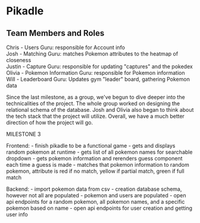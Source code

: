 # Pikadle

## Team Members and Roles

Chris - Users Guru: responsible for Account info\
Josh -   Matching Guru: matches Pokemon attributes to the heatmap of closeness\
Justin - Capture Guru: responsible for updating "captures" and the pokedex\
Olivia - Pokemon Information Guru: responsible for Pokemon information\
Will - Leaderboard Guru: Updates gym "leader" board, gathering Pokemon data 

Since the last milestone, as a group, we've begun to dive deeper into the technicalities of the project. The whole group worked on designing the relational schema of the database. Josh and Olivia also began to think about the tech stack that the project will utilize. Overall, we have a much better direction of how the project will go.

MILESTONE 3

Frontend: 
    - finish pikadle to be a functional game 
    - gets and displays random pokemon at runtime
    - gets list of all pokemon names for searchable dropdown
    - gets pokemon information and rerenders guess component each time a guess is made
    - matches that pokemon information to random pokemon, attribute is red if no match, yellow if partial match, green if full match

Backend:
    - import pokemon data from csv
    - creation database schema, however not all are populated
    - pokemon and users are populated
    - open api endpoints for a random pokemon, all pokemon names, and a specific pokemon based on name
    - open api endpoints for user creation and getting user info